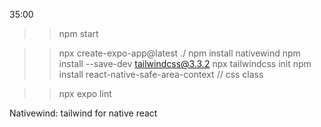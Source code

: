 35:00


>> npm start

>>npx create-expo-app@latest ./
>> npm install nativewind
>> npm install --save-dev tailwindcss@3.3.2
>> npx tailwindcss init
>> npm install react-native-safe-area-context // css  class

>> npx expo lint


Nativewind: tailwind for native react

